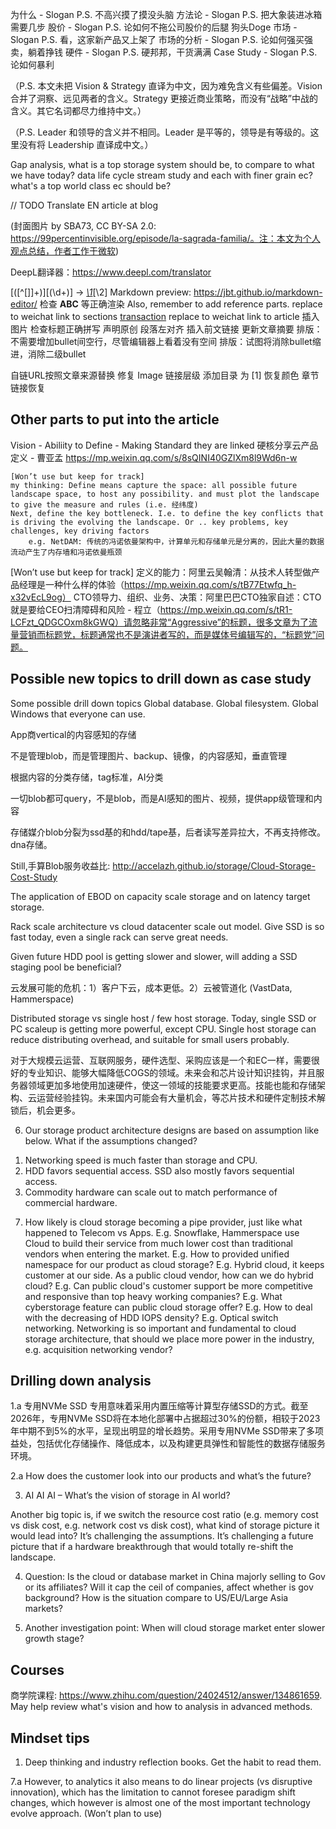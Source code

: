 


为什么 - Slogan P.S. 不高兴摸了摸没头脑
方法论 - Slogan P.S. 把大象装进冰箱需要几步
股价 - Slogan P.S. 论如何不拖公司股价的后腿 狗头Doge
市场 - Slogan P.S. 看，这家新产品又上架了
市场的分析 - Slogan P.S. 论如何强买强卖，躺着挣钱
硬件 - Slogan P.S. 硬邦邦，干货满满
Case Study - Slogan P.S. 论如何暴利

（P.S. 本文未把 Vision & Strategy 直译为中文，因为难免含义有些偏差。Vision 合并了洞察、远见两者的含义。Strategy 更接近商业策略，而没有“战略”中战的含义。其它名词都尽力维持中文。）

（P.S. Leader 和领导的含义并不相同。Leader 是平等的，领导是有等级的。这里没有将 Leadership 直译成中文。）

Gap analysis, what is a top storage system should be, to compare to what we have today?
data life cycle stream study and each with finer grain ec? what's a top world class ec should be?


// TODO Translate EN article at blog


(封面图片 by SBA73, CC BY-SA 2.0: https://99percentinvisible.org/episode/la-sagrada-familia/。注：本文为个人观点总结，作者工作于微软)

DeepL翻译器：https://www.deepl.com/translator

\[([^\[\]]+)\]\[(\d+)\] -> [_\1_](.)[\2]
Markdown preview: https://jbt.github.io/markdown-editor/
检查 __ABC__ 等正确渲染
Also, remember to add reference parts.
[](.) replace to weichat link to sections
[transaction]() replace to weichat link to article
插入图片
检查标题正确拼写
声明原创
段落左对齐
插入前文链接
更新文章摘要
排版：不需要增加bullet间空行，尽管编辑器上看着没有空间
排版：试图将消除bullet缩进，消除二级bullet

自链URL按照文章来源替换
修复 Image 链接层级
添加目录
为 [1] 恢复颜色
章节链接恢复




## Other parts to put into the article

Vision - Abiliity to Define - Making Standard they are linked
硬核分享云产品定义 - 曹亚孟  https://mp.weixin.qq.com/s/8sQINI40GZlXm8l9Wd6n-w

    [Won’t use but keep for track]
    my thinking: Define means capture the space: all possible future landscape space, to host any possibility. and must plot the landscape to give the measure and rules (i.e. 经纬度)
    Next, define the key bottleneck. I.e. to define the key conflicts that is driving the evolving the landscape. Or .. key problems, key challenges, key driving factors
        e.g. NetDAM: 传统的冯诺依曼架构中，计算单元和存储单元是分离的，因此大量的数据流动产生了内存墙和冯诺依曼瓶颈


[Won’t use but keep for track]
  定义的能力：阿里云吴翰清：从技术人转型做产品经理是一种什么样的体验（https://mp.weixin.qq.com/s/tB77Etwfq_h-x32vEcL9og）
  CTO领导力、组织、业务、决策：阿里巴巴CTO独家自述：CTO就是要给CEO扫清障碍和风险 - 程立（https://mp.weixin.qq.com/s/tR1-LCFzt_QDGCOxm8kGWQ）请忽略非常“Aggressive”的标题，很多文章为了流量营销而标题党，标题通常也不是演讲者写的，而是媒体号编辑写的，“标题党”问题。


## Possible new topics to drill down as case study

Some possible drill down topics
  Global database. Global filesystem. Global Windows that everyone can use.

  App商vertical的内容感知的存储

  不是管理blob，而是管理图片、backup、镜像，的内容感知，垂直管理

  根据内容的分类存储，tag标准，AI分类

  一切blob都可query，不是blob，而是AI感知的图片、视频，提供app级管理和内容

  存储媒介blob分裂为ssd基的和hdd/tape基，后者读写差异拉大，不再支持修改。dna存储。

  Still,手算Blob服务收益比: http://accelazh.github.io/storage/Cloud-Storage-Cost-Study

  The application of EBOD on capacity scale storage and on latency target storage.

  Rack scale architecture vs cloud datacenter scale out model. Give SSD is so fast today, even a single rack can serve great needs.

  Given future HDD pool is getting slower and slower, will adding a SSD staging pool be beneficial?

  云发展可能的危机：1）客户下云，成本更低。2）云被管道化    (VastData, Hammerspace)

  Distributed storage vs single host / few host storage. Today, single SSD or PC scaleup is getting more powerful, except CPU. Single host storage can reduce distributing overhead, and suitable for small users probably.

  对于大规模云运营、互联网服务，硬件选型、采购应该是一个和EC一样，需要很好的专业知识、能够大幅降低COGS的领域。未来会和芯片设计知识挂钩，并且服务器领域更加多地使用加速硬件，使这一领域的技能要求更高。技能也能和存储架构、云运营经验挂钩。未来国内可能会有大量机会，等芯片技术和硬件定制技术解锁后，机会更多。

6. Our storage product architecture designs are based on assumption like below. What if the assumptions changed?
  1) Networking speed is much faster than storage and CPU.
  2) HDD favors sequential access. SSD also mostly favors sequential access.
  3) Commodity hardware can scale out to match performance of commercial hardware.

7. How likely is cloud storage becoming a pipe provider, just like what happened to Telecom vs Apps.
    E.g. Snowflake, Hammerspace use Cloud to build their service from much lower cost than traditional vendors when entering the market.
    E.g. How to provided unified namespace for our product as cloud storage?
    E.g. Hybrid cloud, it keeps customer at our side. As a public cloud vendor, how can we do hybrid cloud?
    E.g. Can public cloud's customer support be more competitive and responsive than top heavy working companies?
    E.g. What cyberstorage feature can public cloud storage offer?
    E.g. How to deal with the decreasing of HDD IOPS density?
    E.g. Optical switch networking. Networking is so important and fundamental to cloud storage architecture, that should we place more power in the industry, e.g. acquisition networking vendor?


## Drilling down analysis

1.a 专用NVMe SSD
专用意味着采用内置压缩等计算型存储SSD的方式。截至2026年，专用NVMe SSD将在本地化部署中占据超过30%的份额，相较于2023年中期不到5%的水平，呈现出明显的增长趋势。采用专用NVMe SSD带来了多项益处，包括优化存储操作、降低成本，以及构建更具弹性和智能性的数据存储服务环境。

2.a How does the customer look into our products and what’s the future?

3. AI AI AI – What’s the vision of storage in AI world?

Another big topic is, if we switch the resource cost ratio (e.g. memory cost vs disk cost, e.g. network cost vs disk cost), what kind of storage picture it would lead into?
      It’s challenging the assumptions. It’s challenging a future picture that if a hardware breakthrough that would totally re-shift the landscape.

4. Question: Is the cloud or database market in China majorly selling to Gov or its affiliates? Will it cap the ceil of companies, affect whether is gov background? How is the situation compare to US/EU/Large Asia markets?

5. Another investigation point: When will cloud storage market enter slower growth stage?


## Courses

商学院课程: https://www.zhihu.com/question/24024512/answer/134861659. May help review what's vision and how to analysis in advanced methods.


## Mindset tips

1. Deep thinking and industry reflection books. Get the habit to read them.

7.a However, to analytics it also means to do linear projects (vs disruptive innovation), which has the limitation to cannot foresee paradigm shift changes, which however is almost one of the most important technology evolve approach. (Won’t plan to use)

